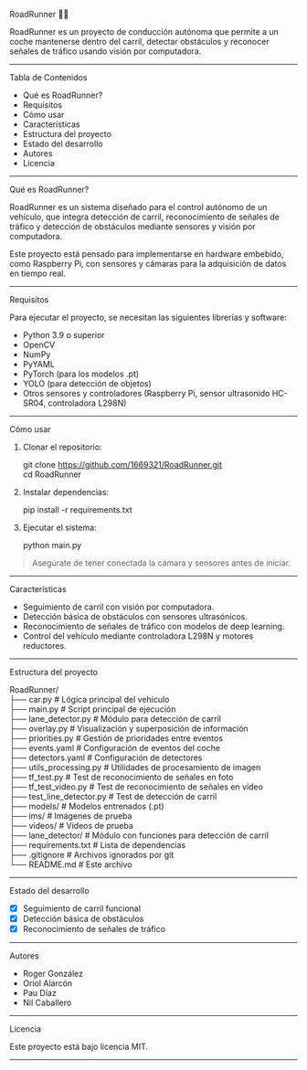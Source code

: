 RoadRunner 🚗💨

RoadRunner es un proyecto de conducción autónoma que permite a un coche mantenerse dentro del carril, detectar obstáculos y reconocer señales de tráfico usando visión por computadora.

---

Tabla de Contenidos

- Qué es RoadRunner?
- Requisitos
- Cómo usar
- Características
- Estructura del proyecto
- Estado del desarrollo
- Autores
- Licencia

---

Qué es RoadRunner?

RoadRunner es un sistema diseñado para el control autónomo de un vehículo, que integra detección de carril, reconocimiento de señales de tráfico y detección de obstáculos mediante sensores y visión por computadora.

Este proyecto está pensado para implementarse en hardware embebido, como Raspberry Pi, con sensores y cámaras para la adquisición de datos en tiempo real.

---

Requisitos

Para ejecutar el proyecto, se necesitan las siguientes librerías y software:

- Python 3.9 o superior  
- OpenCV  
- NumPy  
- PyYAML  
- PyTorch (para los modelos .pt)  
- YOLO (para detección de objetos)  
- Otros sensores y controladores (Raspberry Pi, sensor ultrasonido HC-SR04, controladora L298N)  

---

Cómo usar

1. Clonar el repositorio:

    git clone https://github.com/1669321/RoadRunner.git  
    cd RoadRunner  

2. Instalar dependencias:

    pip install -r requirements.txt  

3. Ejecutar el sistema:

    python main.py  

> Asegúrate de tener conectada la cámara y sensores antes de iniciar.

---

Características

- Seguimiento de carril con visión por computadora.  
- Detección básica de obstáculos con sensores ultrasónicos.  
- Reconocimiento de señales de tráfico con modelos de deep learning.  
- Control del vehículo mediante controladora L298N y motores reductores.  

---

Estructura del proyecto

RoadRunner/  
├── car.py                  # Lógica principal del vehículo  
├── main.py                 # Script principal de ejecución  
├── lane_detector.py        # Módulo para detección de carril  
├── overlay.py              # Visualización y superposición de información  
├── priorities.py           # Gestión de prioridades entre eventos  
├── events.yaml             # Configuración de eventos del coche  
├── detectors.yaml          # Configuración de detectores  
├── utils_processing.py     # Utilidades de procesamiento de imagen  
├── tf_test.py              # Test de reconocimiento de señales en foto  
├── tf_test_video.py        # Test de reconocimiento de señales en vídeo  
├── test_line_detector.py   # Test de detección de carril  
├── models/                 # Modelos entrenados (.pt)  
├── ims/                    # Imágenes de prueba  
├── videos/                 # Vídeos de prueba  
├── lane_detector/          # Módulo con funciones para detección de carril  
├── requirements.txt        # Lista de dependencias  
├── .gitignore              # Archivos ignorados por git  
└── README.md               # Este archivo  

---

Estado del desarrollo

- [x] Seguimiento de carril funcional  
- [x] Detección básica de obstáculos  
- [x] Reconocimiento de señales de tráfico  

---

Autores

- Roger González  
- Oriol Alarcón  
- Pau Díaz  
- Nil Caballero  

---

Licencia

Este proyecto está bajo licencia MIT.

---
